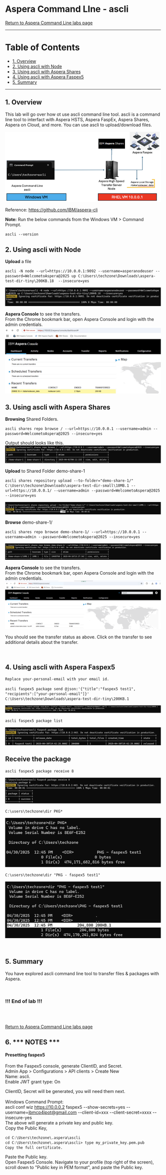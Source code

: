 
# Aspera Command LIne - ascli

[Return to Aspera Command Line labs page](../index.md)

---

# Table of Contents 
- [1. Overview](#overview)
- [2. Using ascli with Node](#ascli-node)
- [3. Using ascli with Aspera Shares](#ascli-shares)
- [4. Using ascli with Aspera Faspex5](#ascli-faspex5)
- [5. Summary](#summary)

---


## 1. Overview <a name="overiew"></a>

This lab will go over how ot use ascli command line tool. ascli is a command line tool to interfact with Aspera HSTS, Aspera FaspEx, Aspera Shares, Aspera on Cloud, and more. You can use ascli to upload/download files.<br>

![alt text](./images/image-0.png)

Reference: https://github.com/IBM/aspera-cli
<br>

**Note:** Run the below commands from the Windows VM > Command Prompt. <br>

```
ascli --version
```

## 2. Using ascli with Node <a name="ascli-node"></a>

**Upload** a file <br>

```
ascli -N node --url=https://10.0.0.1:9092 --username=asperanodeuser --password=WelcometoAspera@2025 up C:\Users\techzone\Downloads\aspera-test-dir-tiny\200KB.18  --insecure=yes
```
![alt text](./images/image-4.png)

**Aspera Console** to see the transfers.<br>
From the Chrome bookmark bar, open Aspera Console and login with the admin credentials.<br>
![alt text](./images/image-5.png)



## 3. Using ascli with Aspera Shares <a name="ascli-shares"></a>

**Browsing** Shared Folders.<br>
```
ascli shares repo browse / --url=https://10.0.0.1 --username=admin --password=WelcometoAspera@2025 --insecure=yes
```
Output should looks like this.
![alt text](./images/image.png)

**Upload** to Shared Folder demo-share-1<br>
```
ascli shares repository upload --to-folder="demo-share-1/" C:\Users\techzone\Downloads\aspera-test-dir-small\10MB.1 --url=https://10.0.0.1/ --username=admin --password=WelcometoAspera@2025 --insecure=yes
```
![alt text](./images/image-1.png)

**Browse** demo-share-1/ <br>
```
ascli shares repo browse demo-share-1/ --url=https://10.0.0.1 --username=admin --password=WelcometoAspera@2025 --insecure=yes
```
![alt text](./images/image-2.png)


**Aspera Console** to see the transfers.<br>
From the Chrome bookmark bar, open Aspera Console and login with the admin credentials.<br>
![alt text](./images/image-3.png)

You should see the transfer status as above. Click on the transfer to see additional details about the transfer. <br>

<br>


## 4. Using ascli with Aspera Faspex5 <a name="ascli-faspex5"></a>


```
Replace your-personal-email with your email id.

ascli faspex5 package send @json:'{"title":"faspex5 test1", "recipients":["your-personal-email"]}' C:\Users\techzone\Downloads\aspera-test-dir-tiny\200KB.1
```

![alt text](./images/image-6.png)

```
ascli faspex5 package list
```
![alt text](./images/image-7.png)


## Receive the package
```
ascli faspex5 package receive 8
```

![alt text](./images/image-8.png)


```
C:\users\techzone\dir PKG*
```
![alt text](./images/image-9.png)


```
C:\users\techzone\dir "PKG - faspex5 test1"
```
![alt text](./images/image-10.png)


<br>


## 5. Summary <a name="summary"></a>

You have explored ascli command line tool to transfer files & packages with Aspera. <br>

<br>

### !!! End of lab !!!

<br>
<br>

[Return to Aspera Command Line labs page](../index.md)


## 6. *** NOTES *** 

#### Presetting faspex5
From the Faspex5 console, generate ClientID, and Secret. <br>
Admin App > Configurations > API clients > Create New <br>
Name: ascli. <br>
Enable JWT grant type: On <br>

ClientID, Secret will be generated, you will need them next. <br>
<br> 
Windows Command Prompt: <br>
ascli conf wiz https://10.0.0.2 faspex5 --show-secrets=yes --username=ibmcp4ipot@gmail.com --client-id=xxx --client-secret=xxxx --insecure-yes
<br>
The above will generate a private key and public key. <br>
Copy the Public Key, <br>
```
cd C:\Users\techzone\.aspera\ascli
cd C:\Users\techzone\.aspera\ascli> type my_private_key.pem.pub
Copy the full certificate.
```
Paste the Public key. <br>
Open Faspex5 Console. Navigate to your profile (top right of the screen), scroll down to "Public key in PEM format", and paste the Public key. <br>







